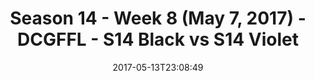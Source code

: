 ---
title: Season 14 - Week 8 (May 7, 2017) - DCGFFL - S14 Black vs S14 Violet
teams-score:
- team: _teams/s14-black.md
  score: 25
- team: _teams/s14-violet.md
  score: 6
mvp: ''
game-ball: ''
sportsperson: ''
season: 14
week: 9
date: '2017-05-13T23:08:49'
pageid: season-14-week-9-5091-vs-5107
---